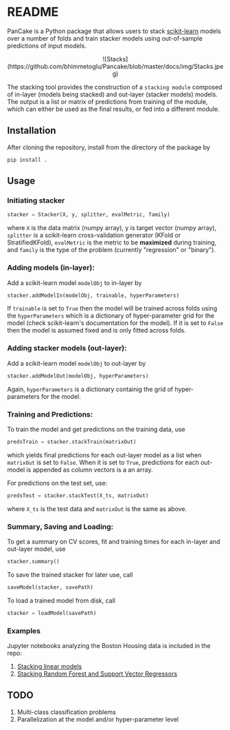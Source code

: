 # README

PanCake is a Python package that allows users to stack [scikit-learn](https://scikit-learn.org/stable/) models over a number 
of folds and train stacker models using out-of-sample predictions of input models.

<center>
![Stacks](https://github.com/bhimmetoglu/Pancake/blob/master/docs/img/Stacks.jpeg)
</center>

The stacking tool provides the construction of a `stacking module` composed of in-layer (models being stacked)
and out-layer (stacker models) models. The output is a list or matrix of predictions from training of the module,
which can either be used as the final results, or fed into a different module.

## Installation

After cloning the repository, install from the directory of the package by

```
pip install .
```

## Usage

### Initiating stacker
```python
stacker = Stacker(X, y, splitter, evalMetric, family)
```
where `X` is the data matrix (numpy array), y is target vector (numpy array),
`splitter` is a scikit-learn cross-validation generator (KFold or StratifiedKFold),
`evalMetric` is the metric to be **maximized** during training, and `family` is the 
type of the problem (currently "regression" or "binary"). 

### Adding models (in-layer):

Add a scikit-learn model `modelObj` to in-layer by
```python
stacker.addModelIn(modelObj, trainable, hyperParameters)
```
If `trainable` is set to `True` then the model will be trained across folds using the 
`hyperParameters` which is a dictionary of hyper-parameter grid for the 
model (check scikit-learn's documentation for the model). If it is set
to `False` then the model is assumed fixed and is only fitted across folds.

### Adding stacker models (out-layer):

Add a scikit-learn model `modelObj` to out-layer by
```python
stacker.addModelOut(modelObj, hyperParameters)
```
Again, `hyperParameters` is a dictionary containig the grid
of hyper-parameters for the model.

### Training and Predictions:
To train the model and get predictions on the training data, use
```python
predsTrain = stacker.stackTrain(matrixOut)
```
which yields final predictions for each out-layer model as a list when
`matrixOut` is set to `False`. When it is set to `True`, predictions
for each out-model is appended as column vectors is a an array.

For predictions on the test set, use:
```python
predsTest = stacker.stackTest(X_ts, matrixOut)
```
where `X_ts` is the test data and `matrixOut` is the same as above.

### Summary, Saving and Loading:
To get a summary on CV scores, fit and training times for each in-layer and
out-layer model, use
```python
stacker.summary()
```

To save the trained stacker for later use, call
```python
saveModel(stacker, savePath)
```
To load a trained model from disk, call
```python
stacker = loadModel(savePath)
```

### Examples
Jupyter notebooks analyzing the Boston Housing data is included in the repo:
1. [Stacking linear models](https://github.com/bhimmetoglu/Pancake/blob/master/examples/BosHousing.ipynb)
2. [Stacking Random Forest and Support Vector Regressors](https://github.com/bhimmetoglu/Pancake/blob/master/examples/BosHousing2.ipynb)

## TODO

1. Multi-class classification problems
2. Parallelization at the model and/or hyper-parameter level